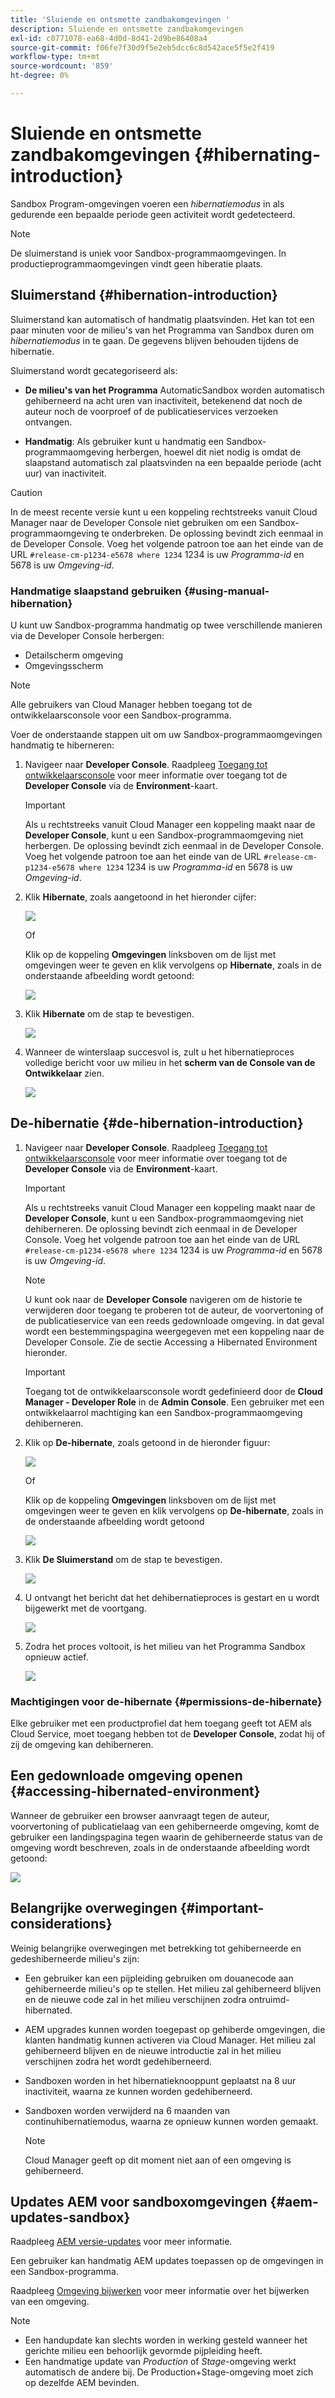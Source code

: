 ```yaml
---
title: 'Sluiende en ontsmette zandbakomgevingen '
description: Sluiende en ontsmette zandbakomgevingen
exl-id: c0771078-ea68-4d0d-8d41-2d9be86408a4
source-git-commit: f06fe7f30d9f5e2eb5dcc6c8d542ace5f5e2f419
workflow-type: tm+mt
source-wordcount: '859'
ht-degree: 0%

---
```


# Sluiende en ontsmette zandbakomgevingen {#hibernating-introduction}

Sandbox Program-omgevingen voeren een *hibernatiemodus* in als gedurende een bepaalde periode geen activiteit wordt gedetecteerd.

>[!NOTE]
>De sluimerstand is uniek voor Sandbox-programmaomgevingen. In productieprogrammaomgevingen vindt geen hiberatie plaats.

## Sluimerstand {#hibernation-introduction}

Sluimerstand kan automatisch of handmatig plaatsvinden. Het kan tot een paar minuten voor de milieu&#39;s van het Programma van Sandbox duren om *hibernatiemodus* in te gaan. De gegevens blijven behouden tijdens de hibernatie.

Sluimerstand wordt gecategoriseerd als:

* **De milieu&#39;s van het Programma**  AutomaticSandbox worden automatisch gehiberneerd na acht uren van inactiviteit, betekenend dat noch de auteur noch de voorproef of de publicatieservices verzoeken ontvangen.

* **Handmatig**: Als gebruiker kunt u handmatig een Sandbox-programmaomgeving herbergen, hoewel dit niet nodig is omdat de slaapstand automatisch zal plaatsvinden na een bepaalde periode (acht uur) van inactiviteit.

>[!CAUTION]
>In de meest recente versie kunt u een koppeling rechtstreeks vanuit Cloud Manager naar de Developer Console niet gebruiken om een Sandbox-programmaomgeving te onderbreken. De oplossing bevindt zich eenmaal in de Developer Console. Voeg het volgende patroon toe aan het einde van de URL `#release-cm-p1234-e5678 where 1234` 1234 is uw *Programma-id* en 5678 is uw *Omgeving-id*.

### Handmatige slaapstand gebruiken {#using-manual-hibernation}

U kunt uw Sandbox-programma handmatig op twee verschillende manieren via de Developer Console herbergen:

* Detailscherm omgeving
* Omgevingsscherm

>[!NOTE]
>Alle gebruikers van Cloud Manager hebben toegang tot de ontwikkelaarsconsole voor een Sandbox-programma.

Voer de onderstaande stappen uit om uw Sandbox-programmaomgevingen handmatig te hiberneren:

1. Navigeer naar **Developer Console**.
Raadpleeg [Toegang tot ontwikkelaarsconsole](/help/implementing/cloud-manager/manage-environments.md#accessing-developer-console) voor meer informatie over toegang tot de **Developer Console** via de **Environment**-kaart.
   >[!IMPORTANT]
   >Als u rechtstreeks vanuit Cloud Manager een koppeling maakt naar de **Developer Console**, kunt u een Sandbox-programmaomgeving niet herbergen. De oplossing bevindt zich eenmaal in de Developer Console. Voeg het volgende patroon toe aan het einde van de URL `#release-cm-p1234-e5678 where 1234` 1234 is uw *Programma-id* en 5678 is uw *Omgeving-id*.

1. Klik **Hibernate**, zoals aangetoond in het hieronder cijfer:

   ![](assets/hibernate-1.png)

   Of

   Klik op de koppeling **Omgevingen** linksboven om de lijst met omgevingen weer te geven en klik vervolgens op **Hibernate**, zoals in de onderstaande afbeelding wordt getoond:

   ![](assets/hibernate-1b.png)

1. Klik **Hibernate** om de stap te bevestigen.

   ![](assets/hibernate-2.png)

1. Wanneer de winterslaap succesvol is, zult u het hibernatieproces volledige bericht voor uw milieu in het **scherm van de Console van de Ontwikkelaar** zien.

   ![](assets/hibernate-4.png)


## De-hibernatie {#de-hibernation-introduction}

1. Navigeer naar **Developer Console**.
Raadpleeg [Toegang tot ontwikkelaarsconsole](/help/implementing/cloud-manager/manage-environments.md#accessing-developer-console) voor meer informatie over toegang tot de **Developer Console** via de **Environment**-kaart.

   >[!IMPORTANT]
   >Als u rechtstreeks vanuit Cloud Manager een koppeling maakt naar de **Developer Console**, kunt u een Sandbox-programmaomgeving niet dehiberneren. De oplossing bevindt zich eenmaal in de Developer Console. Voeg het volgende patroon toe aan het einde van de URL `#release-cm-p1234-e5678 where 1234` 1234 is uw *Programma-id* en 5678 is uw *Omgeving-id*.

   >[!NOTE]
   >U kunt ook naar de **Developer Console** navigeren om de historie te verwijderen door toegang te proberen tot de auteur, de voorvertoning of de publicatieservice van een reeds gedownloade omgeving. in dat geval wordt een bestemmingspagina weergegeven met een koppeling naar de Developer Console. Zie de sectie Accessing a Hibernated Environment hieronder.

   >[!IMPORTANT]
   >Toegang tot de ontwikkelaarsconsole wordt gedefinieerd door de **Cloud Manager - Developer Role** in de **Admin Console**. Een gebruiker met een ontwikkelaarrol machtiging kan een Sandbox-programmaomgeving dehiberneren.

1. Klik op **De-hibernate**, zoals getoond in de hieronder figuur:

   ![](assets/de-hibernation-img1.png)

   Of

   Klik op de koppeling **Omgevingen** linksboven om de lijst met omgevingen weer te geven en klik vervolgens op **De-hibernate**, zoals in de onderstaande afbeelding wordt getoond

   ![](assets/de-hibernate-1b.png)


1. Klik **De Sluimerstand** om de stap te bevestigen.

   ![](assets/de-hibernation-img2.png)

1. U ontvangt het bericht dat het dehibernatieproces is gestart en u wordt bijgewerkt met de voortgang.

   ![](assets/de-hibernation-img3.png)

1. Zodra het proces voltooit, is het milieu van het Programma Sandbox opnieuw actief.

   ![](assets/de-hibernation-img4.png)

### Machtigingen voor de-hibernate {#permissions-de-hibernate}

Elke gebruiker met een productprofiel dat hem toegang geeft tot AEM als Cloud Service, moet toegang hebben tot de **Developer Console**, zodat hij of zij de omgeving kan dehiberneren.

## Een gedownloade omgeving openen {#accessing-hibernated-environment}

Wanneer de gebruiker een browser aanvraagt tegen de auteur, voorvertoning of publicatielaag van een gehiberneerde omgeving, komt de gebruiker een landingspagina tegen waarin de gehiberneerde status van de omgeving wordt beschreven, zoals in de onderstaande afbeelding wordt getoond:

![](assets/de-hibernation-img5.png)

## Belangrijke overwegingen {#important-considerations}

Weinig belangrijke overwegingen met betrekking tot gehiberneerde en gedeshiberneerde milieu&#39;s zijn:

* Een gebruiker kan een pijpleiding gebruiken om douanecode aan gehiberneerde milieu&#39;s op te stellen. Het milieu zal gehiberneerd blijven en de nieuwe code zal in het milieu verschijnen zodra ontruimd-hibernated.

* AEM upgrades kunnen worden toegepast op gehiberde omgevingen, die klanten handmatig kunnen activeren via Cloud Manager. Het milieu zal gehiberneerd blijven en de nieuwe introductie zal in het milieu verschijnen zodra het wordt gedehiberneerd.

* Sandboxen worden in het hibernatieknooppunt geplaatst na 8 uur inactiviteit, waarna ze kunnen worden gedehiberneerd.

* Sandboxen worden verwijderd na 6 maanden van continuhibernatiemodus, waarna ze opnieuw kunnen worden gemaakt.

   >[!NOTE]
   >Cloud Manager geeft op dit moment niet aan of een omgeving is gehiberneerd.

## Updates AEM voor sandboxomgevingen {#aem-updates-sandbox}

Raadpleeg [AEM versie-updates](/help/implementing/deploying/aem-version-updates.md) voor meer informatie.

Een gebruiker kan handmatig AEM updates toepassen op de omgevingen in een Sandbox-programma.

Raadpleeg [Omgeving bijwerken](/help/implementing/cloud-manager/manage-environments.md#updating-dev-environment) voor meer informatie over het bijwerken van een omgeving.

>[!NOTE]
>* Een handupdate kan slechts worden in werking gesteld wanneer het gerichte milieu een behoorlijk gevormde pijpleiding heeft.
>* Een handmatige update van *Production* of *Stage*-omgeving werkt automatisch de andere bij. De Production+Stage-omgeving moet zich op dezelfde AEM bevinden.

